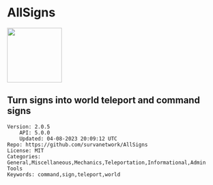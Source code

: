 # AllSigns
<img src="https://raw.githubusercontent.com/survanetwork/AllSigns/9cd36f646f38cd9a9d850a2f742831df7142983b/icon.png" width="128" height="128" />

## Turn signs into world teleport and command signs
```properties
Version: 2.0.5
    API: 5.0.0
    Updated: 04-08-2023 20:09:12 UTC
Repo: https://github.com/survanetwork/AllSigns
License: MIT
Categories: General,Miscellaneous,Mechanics,Teleportation,Informational,Admin Tools
Keywords: command,sign,teleport,world
```